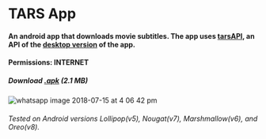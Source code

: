 # TARS App

#### An android app that downloads movie subtitles. The app uses [tarsAPI](https://github.com/adarshpunj/tarsAPI), an API of the [desktop version](https://github.com/adarshpunj/TARS) of the app.

#### Permissions: INTERNET
##### Download [.apk](https://drive.google.com/uc?id=1dfIpsgWqG7gjiBC1MSuszNNZGmP8E_sG&export=download) (2.1 MB)

![whatsapp image 2018-07-15 at 4 06 42 pm](https://user-images.githubusercontent.com/30762976/42733080-2d0fd852-8849-11e8-9474-bccd890a9fd6.jpeg)

###### Tested on Android versions Lollipop(v5), Nougat(v7), Marshmallow(v6), and Oreo(v8).
